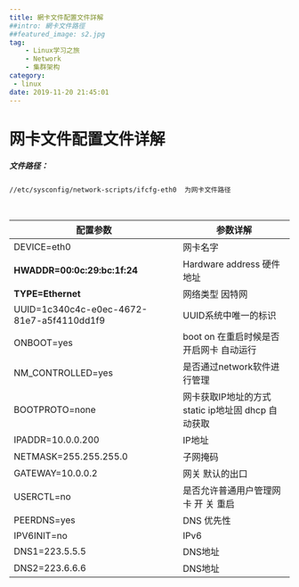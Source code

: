 ```yaml
---
title: 網卡文件配置文件詳解
##intro: 網卡文件路徑
##featured_image: s2.jpg
tag: 
    - Linux学习之旅
    - Network
    - 集群架构
category: 
 - linux
date: 2019-11-20 21:45:01
---
```


# 网卡文件配置文件详解
##### 文件路径：
```
//etc/sysconfig/network-scripts/ifcfg-eth0  为网卡文件路径 
```


<br>

| 配置参数                                  | 参数详解                                           |
| ----------------------------------------- | -------------------------------------------------- |
| DEVICE=eth0                               | 网卡名字                                           |
| **HWADDR=00:0c:29:bc:1f:24**              | Hardware address 硬件地址                          |
| **TYPE=Ethernet**                         | 网络类型 因特网                                    |
| UUID=1c340c4c-e0ec-4672-81e7-a5f4110dd1f9 | UUID系统中唯一的标识                               |
| ONBOOT=yes                                | boot on 在重启时候是否开启网卡 自动运行            |
| NM_CONTROLLED=yes                         | 是否通过network软件进行管理                        |
| BOOTPROTO=none                            | 网卡获取IP地址的方式 static ip地址固 dhcp 自动获取 |
| IPADDR=10.0.0.200                         | IP地址                                             |
| NETMASK=255.255.255.0                     | 子网掩码                                           |
| GATEWAY=10.0.0.2                          | 网关 默认的出口                                    |
| USERCTL=no                                | 是否允许普通用户管理网卡  开 关 重启               |
| PEERDNS=yes                               | DNS 优先性                                         |
| IPV6INIT=no                               | IPv6                                               |
| DNS1=223.5.5.5                            | DNS地址                                            |
| DNS2=223.6.6.6                            | DNS地址                                            |
